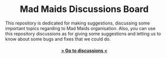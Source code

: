 <p align="center"><h1 align="center">Mad Maids Discussions Board</h1></p>

This repository is dedicated for making suggestions, discussing some important topics regarding to Mad Maids organisation. Also, 
you can use this repository discussions as for giving some suggestions and letting us to know about some bugs and fixes that we
could do.

<p align="center"><h4 align="center"><a align="center" href="https://github.com/mad-maids/maid.discussion/discussions"> &gt; Go to discussions &lt;</h4></p>
